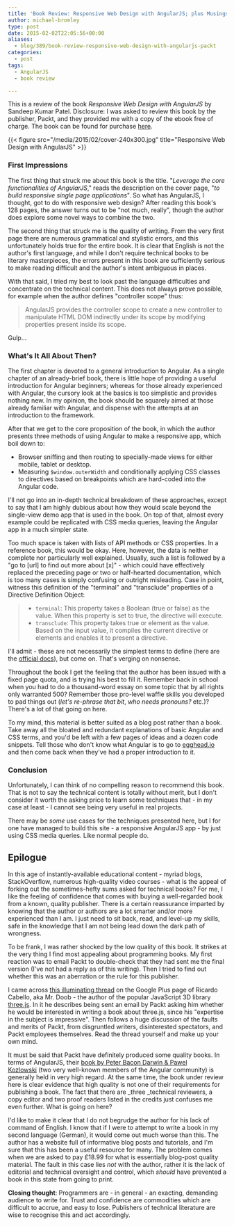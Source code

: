 ```yaml
---
title: 'Book Review: Responsive Web Design with AngularJS; plus Musings on Technical Writing'
author: michael-bromley
type: post
date: 2015-02-02T22:05:56+00:00
aliases:
  - blog/389/book-review-responsive-web-design-with-angularjs-packt
categories:
  - post
tags:
  - AngularJS
  - book review

---
```

This is a review of the book _Responsive Web Design with AngularJS_ by Sandeep Kumar Patel. Disclosure: I was asked to review this book by the publisher, Packt, and they provided me with a copy of the ebook free of charge. The book can be found for purchase [here](https://www.packtpub.com/web-development/responsive-web-design-angularjs).

{{< figure src="/media/2015/02/cover-240x300.jpg" title="Responsive Web Design with AngularJS" >}}

### First Impressions

The first thing that struck me about this book is the title. "_Leverage the core functionalities of AngularJS_," reads the description on the cover page, "_to build responsive single page applications_". So what has AngularJS, I thought, got to do with responsive web design? After reading this book's 128 pages, the answer turns out to be "not much, really", though the author does explore some novel ways to combine the two.

The second thing that struck me is the quality of writing. From the very first page there are numerous grammatical and stylistic errors, and this unfortunately holds true for the entire book. It is clear that English is not the author's first language, and while I don't require technical books to be literary masterpieces, the errors present in this book are sufficiently serious to make reading difficult and the author's intent ambiguous in places.

With that said, I tried my best to look past the language difficulties and concentrate on the technical content. This does not always prove possible, for example when the author defines "controller scope" thus:

> AngularJS provides the controller scope to create a new controller to manipulate HTML DOM indirectly under its scope by modifying properties present inside its scope.

Gulp...

### What's It All About Then?

The first chapter is devoted to a general introduction to Angular. As a single chapter of an already-brief book, there is little hope of providing a useful introduction for Angular beginners; whereas for those already experienced with Angular, the cursory look at the basics is too simplistic and provides nothing new. In my opinion, the book should be squarely aimed at those already familiar with Angular, and dispense with the attempts at an introduction to the framework.

After that we get to the core proposition of the book, in which the author presents three methods of using Angular to make a responsive app, which boil down to:

  * Browser sniffing and then routing to specially-made views for either mobile, tablet or desktop.
  * Measuring `$window.outerWidth` and conditionally applying CSS classes to directives based on breakpoints which are hard-coded into the Angular code.

I'll not go into an in-depth technical breakdown of these approaches, except to say that I am highly dubious about how they would scale beyond the single-view demo app that is used in the book. On top of that, almost every example could be replicated with CSS media queries, leaving the Angular app in a much simpler state.

Too much space is taken with lists of API methods or CSS properties. In a reference book, this would be okay. Here, however, the data is neither complete nor particularly well explained. Usually, such a list is followed by a "go to [url] to find out more about [x]" - which could have effectively replaced the preceding page or two or half-hearted documentation, which is too many cases is simply confusing or outright misleading. Case in point, witness this definition of the "terminal" and "transclude" properties of a Directive Definition Object:

>   * `terminal`: This property takes a Boolean (true or false) as the value. When this property is set to true, the directive will execute.
>   * `transclude`: This property takes true or element as the value. Based on the input value, it compiles the current directive or elements and enables it to present a directive.

I'll admit - these are not necessarily the simplest terms to define (here are the [official docs](https://docs.angularjs.org/api/ng/service/$compile#-terminal-)), but come on. That's verging on nonsense.

Throughout the book I get the feeling that the author has been issued with a fixed page quota, and is trying his best to fill it. Remember back in school when you had to do a thousand-word essay on some topic that by all rights only warranted 500? Remember those pro-level waffle skills you developed to pad things out (_let's re-phrase that bit_, _who needs pronouns?_ etc.)? There's a lot of that going on here.

To my mind, this material is better suited as a blog post rather than a book. Take away all the bloated and redundant explanations of basic Angular and CSS terms, and you'd be left with a few pages of ideas and a dozen code snippets. Tell those who don't know what Angular is to go to [egghead.io](http://egghead.io/) and then come back when they've had a proper introduction to it.

### Conclusion

Unfortunately, I can think of no compelling reason to recommend this book. That is not to say the technical content is totally without merit, but I don't consider it worth the asking price to learn some techniques that - in my case at least - I cannot see being very useful in real projects.

There may be _some_ use cases for the techniques presented here, but I for one have managed to build this site - a responsive AngularJS app - by just using CSS media queries. Like normal people do.

## Epilogue

In this age of instantly-available educational content - myriad blogs, StackOverflow, numerous high-quality video courses - what is the appeal of forking out the sometimes-hefty sums asked for technical books? For me, I like the feeling of confidence that comes with buying a well-regarded book from a known, quality publisher. There is a certain reassurance imparted by knowing that the author or authors are a lot smarter and/or more experienced than I am. I just need to sit back, read, and level-up my skills, safe in the knowledge that I am not being lead down the dark path of wrongness.

To be frank, I was rather shocked by the low quality of this book. It strikes at the very thing I find most appealing about programming books. My first reaction was to email Packt to double-check that they had sent me the final version (I've not had a reply as of this writing). Then I tried to find out whether this was an aberration or the rule for this publisher.

I came across [this illuminating thread](https://plus.google.com/+ricardocabello/posts/PDVcovR7Sir) on the Google Plus page of Ricardo Cabello, aka Mr. Doob - the author of the popular JavaScript 3D library [three.js](https://github.com/mrdoob/three.js). In it he describes being sent an email by Packt asking him whether he would be interested in writing a book about three.js, since his "expertise in the subject is impressive". Then follows a huge discussion of the faults and merits of Packt, from disgruntled writers, disinterested spectators, and Packt employees themselves. Read the thread yourself and make up your own mind.

It must be said that Packt have definitely produced some quality books. In terms of AngularJS, their [book by Peter Bacon Darwin & Pawel Kozlowski](https://www.packtpub.com/web-development/mastering-web-application-development-angularjs) (two very well-known members of the Angular community) is generally held in very high regard. At the same time, the book under review here is clear evidence that high quality is not one of their requirements for publishing a book. The fact that there are _three _technical reviewers, a copy editor and two proof readers listed in the credits just confuses me even further. What is going on here?

I'd like to make it clear that I do not begrudge the author for his lack of command of English. I know that if I were to attempt to write a book in my second language (German), it would come out much worse than this. The author has a website full of informative blog posts and tutorials, and I'm sure that this has been a useful resource for many. The problem comes when we are asked to pay £18.99 for what is essentially blog-post quality material. The fault in this case lies _not_ with the author, rather it is the lack of editorial and technical oversight and control, which _should_ have prevented a book in this state from going to print.

**Closing thought**: Programmers are - in general - an exacting, demanding audience to write for. Trust and confidence are commodities which are difficult to accrue, and easy to lose. Publishers of technical literature are wise to recognise this and act accordingly.

&nbsp;
